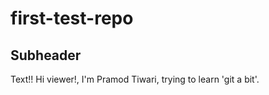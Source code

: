 # first-test-repo

## Subheader 

Text!!
Hi viewer!, I'm Pramod Tiwari, trying to learn 'git a bit'.

